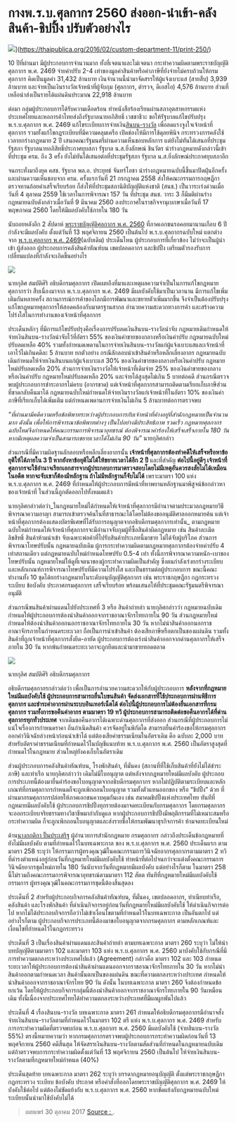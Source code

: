 
กางพ.ร.บ.ศุลกากร 2560 ส่งออก-นำเข้า-คลังสินค้า-ชิปปิ้ง ปรับตัวอย่างไร
===

![](https://thaipublica.org/wp-content/uploads/2016/02/%E0%B8%AA%E0%B8%B4%E0%B8%99%E0%B8%9A%E0%B8%99%E0%B9%80%E0%B8%87%E0%B8%B4%E0%B8%99%E0%B8%A3%E0%B8%B2%E0%B8%87%E0%B8%A7%E0%B8%B1%E0%B8%A5-10-%E0%B8%9B%E0%B8%B5-620x535.jpg)](https://thaipublica.org/2016/02/custom-department-11/print-250/)

10 ปีที่ผ่านมา มีผู้ประกอบการจำนวนมาก ทั้งที่เจตนาและไม่เจตนา กระทำความผิดตามพระราชบัญญัติศุลกากร พ.ศ. 2469 จ่ายค่าปรับ 2-4 เท่าของมูลค่าสินค้าหรือค่าภาษีที่ยังจ่ายไม่ครบถ้วนให้กรมศุลกากร คิดเป็นมูลค่า 31,432 ล้านบาท เงินจำนวนนี้นำมาจัดสรรให้ผู้แจ้งเบาะแส (สายสืบ) 3,939 ล้านบาท และจ่ายเป็นเงินรางวัลเจ้าหน้าที่ผู้จับกุม (ศุลกากร, ตำรวจ, ดีเอสไอ) 4,576 ล้านบาท ส่วนที่เหลือนำส่งเป็นรายได้แผ่นดินประมาณ 22,918 ล้านบาท

ต่อมา กลุ่มผู้ประกอบการได้รับความเดือดร้อน ทำหนังสือร้องเรียนผ่านสภาอุตสาหกรรมแห่งประเทศไทยและหอการค้าไทยส่งถึงรัฐบาลนายอภิสิทธิ์ เวชชาชีวะ ขอให้รัฐบาลแก้ไขปรับปรุง พ.ร.บ.ศุลกากร พ.ศ. 2469 แก้ไขระเบียบการจ่ายเงิน[สินบน-รางวัล](https://thaipublica.org/2016/02/custom-department-11/)  เพื่อลดแรงจูงใจเจ้าหน้าที่ศุลกากร รวมทั้งแก้ไขกฎระเบียบที่มีความคลุมเครือ เปิดช่องให้มีการใช้ดุลยพินิจ กระทรวงการคลังใช้เวลายกร่างกฎหมาย 2 ปี เสนอคณะรัฐมนตรีผ่านความเห็นชอบหลักการ แต่ยังไม่ทันได้เสนอที่ประชุมรัฐสภา รัฐบาลนายอภิสิทธิ์ประกาศยุบสภา รัฐบาล น.ส.ยิ่งลักษณ์ ชินวัตร นำร่างกฎหมายดังกล่าวนี้เข้าที่ประชุม ครม. ถึง 3 ครั้ง ยังไม่ทันได้เสนอต่อที่ประชุมรัฐสภา รัฐบาล น.ส.ยิ่งลักษณ์ประกาศยุบสภาอีก

จนกระทั่งมาถึงยุค คสช. รัฐบาล พล.อ. ประยุทธ์ จันทร์โอชา นำร่างกฎหมายฉบับนี้ขึ้นมาปัดฝุ่นอีกครั้ง และผ่านความเห็นชอบจาก ครม. ครั้งแรกวันที่ 21 กรกฎาคม 2558 ส่งให้คณะกรรมการกฤษฎีกาตรวจทานถ้อยคำเสร็จเรียบร้อย ก็ส่งให้ที่ประชุมสภานิติบัญญัติแห่งชาติ (สนช.) เป็นวาระเร่งด่วนเมื่อวันที่ 4 ตุลาคม 2559 ใช้เวลาในการพิจารณา 157 วัน ที่ประชุม สนช. วาระ 3 ก็มีมติผ่านร่างกฎหมายฉบับดังกล่าวเมื่อวันที่ 9 มีนาคม 2560 ลงประกาศในราชกิจจานุเบกษาเมื่อวันที่ 17 พฤษภาคม 2560 โดยให้มีผลบังคับใช้ภายใน 180 วัน

นับถอยหลังอีก 2 สัปดาห์  [พระราชบัญญัติศุลกากร พ.ศ. 2560](http://www.customs.go.th/data_files/ceb80cc6dd718c73b5a44daf60a1efe3.PDF)  ที่ภาคเอกชนรอคอยมานานเกือบ 6 ปี กำลังจะมีผลบังคับ ตั้งแต่วันที่ 13 พฤศจิกายน 2560 เป็นต้นไป พ.ร.บ.ศุลกากรฉบับใหม่ แตกต่างจาก [พ.ร.บ.ศุลกากร พ.ศ. 2469](https://thaipublica.org/2017/10/thai-customs-act-2560/%E2%80%9Chttp://www.customs.go.th/data_files/7301af1d80287088ccfb10e7a4ab03a9.pdf%22)(ฉบับเดิม) ประเด็นไหน ผู้ประกอบการที่เกี่ยวข้อง ไม่ว่าจะเป็นผู้นำเข้า ผู้ส่งออก ผู้ประกอบการคลังสินค้าทัณฑ์บน เขตปลอดอากร และชิปปิ้ง เตรียมตัวรองรับการเปลี่ยนแปลงที่กำลังจะเกิดขึ้นอย่างไร

[![](https://thaipublica.org/wp-content/uploads/2017/10/%E0%B8%9E.%E0%B8%A3.%E0%B8%9A.%E0%B8%A8%E0%B8%B8%E0%B8%A5%E0%B8%81%E0%B8%B2%E0%B8%81%E0%B8%A3-thaipublica-734x860.jpg)](https://thaipublica.org/2017/10/thai-customs-act-2560/%e0%b8%9e-%e0%b8%a3-%e0%b8%9a-%e0%b8%a8%e0%b8%b8%e0%b8%a5%e0%b8%81%e0%b8%b2%e0%b8%81%e0%b8%a3-thaipublica/)

นายกุลิศ สมบัติศิริ อธิบดีกรมศุลกากร เปิดเผยถึงที่มาและเหตุผลความจำเป็นในการแก้ไขกฎหมายศุลกากรว่า สืบเนื่องมาจาก พ.ร.บ.ศุลกากร พ.ศ. 2469 มีผลบังคับใช้มาเป็นเวลานาน มีการแก้ไขเพิ่มเติมกันหลายครั้ง สถานการณ์การค้าของโลกมีการพัฒนาและขยายตัวเพิ่มมากขึ้น จึงจำเป็นต้องปรับปรุงแก้ไขกฎหมายศุลกากรให้สอดคล้องกับมาตรฐานสากล อำนวยความสะดวกทางการค้า และสร้างความโปร่งใสในการทำงานของเจ้าหน้าที่ศุลกากร

ประเด็นหลักๆ ที่มีการแก้ไขปรับปรุงคือเรื่องการปรับลดเงินสินบน-รางวัลนำจับ กฎหมายเดิมกำหนดให้จ่ายเงินสินบน-รางวัลนำจับไว้ที่อัตรา 55% ของเงินค่าขายของกลางหรือเงินค่าปรับ กฎหมายฉบับใหม่ปรับลดเหลือ 40% รวมทั้งกำหนดเพดานในการจ่ายเงินสินบน-รางวัลแก่ผู้แจ้งเบาะแสและเจ้าหน้าที่เอาไว้ไม่เกินคดีละ 5 ล้านบาท ยกตัวอย่าง กรณีลักลอบนำเข้าสินค้าหรือหลีกเลี่ยงอากร กฎหมายฉบับเดิมกำหนดให้จ่ายเงินสินบนแก่ผู้แจ้งเบาะแส 30% ของเงินค่าขายของกลางหรือเงินค่าปรับ กฎหมายใหม่ปรับลดเหลือ 20% ส่วนการจ่ายเงินรางวัลให้เจ้าหน้าที่เดิมจ่าย 25% ของเงินค่าขายของกลางหรือเงินค่าปรับ กฎหมายใหม่ปรับลดเหลือ 20% และจ่ายได้สูงสุดไม่เกิน 5 บาทต่อคดี ส่วนกรณีตรวจพบผู้ประกอบการชำระอากรไม่ครบ (อากรขาด) แต่เจ้าหน้าที่ศุลกากรสามารถติดตามเรียกเก็บภาษีส่วนที่ขาดกลับคืนมาได้ กฎหมายฉบับใหม่กำหนดให้จ่ายเงินรางวัลแก่เจ้าหน้าที่ในอัตรา 10% ของเงินค่าภาษีที่เรียกเก็บได้เพิ่มเติม แต่กำหนดเพดานการจ่ายเงินไม่เกิน 5 ล้านบาทต่อการตรวจพบ

_“ที่ผ่านมามีคดีความหรือข้อพิพาทระหว่างผู้ประกอบการกับเจ้าหน้าที่ค้างอยู่ที่สำนักกฎหมายเป็นจำนวนมาก ดังนั้น เพื่อให้การพิจารณาข้อพิพาทต่างๆ เป็นไปอย่างมีประสิทธิภาพ รวดเร็ว กฎหมายศุลกากรฉบับใหม่จึงกำหนดให้คณะกรรมการพิจารณาอุทธรณ์ ต้องพิจารณาคำร้องให้เสร็จเสร็จภายใน 180 วัน หากมีเหตุผลความจำเป็นสามารถขยายเวลาได้ไม่เกิน 90 วัน”_  นายกุลิศกล่าว

ส่วนกรณีที่มีความผิดฐานลักลอบหรือหลีกเลี่ยงอากรนั้น  **เจ้าหน้าที่ศุลกากรต้องทำคดีให้เสร็จหรือหาข้อยุติให้ได้ภายใน 3 ปี หากยังหาข้อยุติไม่ได้ให้ขยายเวลาได้อีก 2 ปี**  และที่สำคัญ  **ต่อไปนี้อยู่ดีๆ เจ้าหน้าที่ศุลกากรจะใช้อำนาจเรียกเอกสารจากผู้ประกอบการมาตรวจสอบโดยไม่มีเหตุอันควรสงสัยไม่ได้เหมือนในอดีต หากจะจับเขาก็ต้องมีหลักฐาน ถ้าไม่มีหลักฐานก็จับไม่ได้**  เพราะมาตรา 100 แห่ง พ.ร.บ.ศุลกากร พ.ศ. 2469 ที่กำหนดให้ผู้ประกอบการมีหน้าที่หาพยานหลักฐานมาพิสูจน์ข้อกล่าวหาของเจ้าหน้าที่ ในส่วนนี้ถูกตัดออกไปทั้งหมดแล้ว

นายกุลิศกล่าวต่อว่า_ในกฎหมายใหม่ได้กำหนดให้เจ้าหน้าที่ศุลกากรมีอำนาจตามประมวลกฎหมายวิธีพิจารณาความอาญา สามารถเข้าตรวจค้นในที่สาธารณะได้โดยไม่ต้องขออนุมัติศาลออกหมายค้น แต่เจ้าหน้าที่ศุลกากรต้องแสดงบัตรพิเศษที่ได้รับการอนุญาตจากอธิบดีกรมศุลกากรเท่านั้น_  ตามกฎหมายฉบับใหม่กำหนดให้เจ้าหน้าที่ศุลกากรจะมีอำนาจจับกุมผู้ที่ซื้อสินค้าผิดกฎหมาย เช่น สินค้าละเมิดลิขสิทธิ์ สินค้าห้ามนำเข้า จับเฉพาะพ่อค้าที่ไปรับสินค้าประเภทนี้มาขาย ไม่ได้จับผู้บริโภค ส่วนการพิจารณาโทษปรับนั้น กฎหมายฉบับเดิม ผู้การกระทำความผิดตามกฎหมายศุลกากรต้องจ่ายค่าปรับ 4 เท่าสถานเดียว แต่กฎหมายฉบับใหม่กำหนดโทษปรับ 0.5-4 เท่า ทั้งนี้การพิจารณาความหนัก-เบาของโทษปรับนั้น กฎหมายใหม่ให้ดูที่เจตนาของผู้กระทำความผิดเป็นสำคัญ ซึ่งตนกำลังเร่งยกร่างระเบียบและหลักเกณฑ์การพิจารณาโทษปรับที่มีความโปร่งใส และเป็นธรรมต่อผู้ประกอบการ ขณะนี้คณะทำงานทั้ง 10 ชุดได้ยกร่างกฎหมายในระดับอนุบัญญัติศุลกากร เช่น พระราชกฤษฎีกา กฎกระทรวง ระเบียบ ข้อบังคับ ประกาศกรมศุลกากร เสร็จเรียบร้อย พร้อมเสนอให้ที่ประชุมคณะรัฐมนตรีพิจารณาอนุมัติ

ส่วนกรณีขนสินค้าผ่านแดนไปยังประเทศที่ 3 หรือ สินค้าถ่ายลำ นายกุลิศกล่าวว่า กฎหมายฉบับเดิมกำหนดให้ผู้ประกอบการต้องนำสินค้าออกจากราชอาณาจักรไทยภายใน 90 วัน ส่วนกฎหมายใหม่กำหนดให้ต้องนำสินค้าออกนอกราชอาณาจักรไทยภายใน 30 วัน หากไม่นำสินค้าออกนอกราชอาณาจักรภายในกำหนดระยะเวลา ถือเป็นการนำเข้าสินค้า ต้องเสียภาษีหรือตกเป็นของแผ่นดิน รวมทั้งสินค้าที่ถูกเจ้าหน้าที่ศุลกากรสั่งยึด-อายัด ผู้ประกอบการต้องเร่งนำสินค้าออกจากด่านศุลกากรให้เสร็จภายใน 30 วัน หากพ้นกำหนดระยะเวลาจะถูกยึดและนำมาขายทอดตลาด

[![](https://thaipublica.org/wp-content/uploads/2017/10/%E0%B8%81%E0%B8%B8%E0%B8%A5%E0%B8%B4%E0%B8%A8-620x414.jpg)](https://thaipublica.org/2017/10/thai-customs-act-2560/%e0%b8%81%e0%b8%b8%e0%b8%a5%e0%b8%b4%e0%b8%a8-5/)

นายกุลิศ สมบัติศิริ อธิบดีกรมศุลกากร

อธิบดีกรมศุลกากรกล่าวต่อว่า เพื่อเป็นการอำนวยความสะดวกให้กับผู้ประกอบการ  **หลังจากที่กฎหมายใหม่มีผลบังคับใช้ ผู้ประกอบการสามารถยื่นใบขนสินค้า จัดส่งเอกสารที่ใช้ประกอบการผ่านพิธีการศุลกากร และชำระค่าอากรผ่านระบบอินเทอร์เน็ตได้ ต่อไปนี้ผู้ประกอบการไม่ต้องยื่นเอกสารที่กรมศุลกากร รวมทั้งการขอคืนค่าอากร ตามมาตรา 19 ทวิ ผู้ประกอบการสามารถติดต่อขอคืนอากรได้ที่ด่านศุลกากรทุกทั่วประเทศ**  จากเดิมขอคืนอากรได้เฉพาะด่านศุลกากรที่ส่งออก ส่วนกรณีที่ผู้ประกอบการไม่แน่ใจเรื่องการกำหนดราคา ถิ่นกำเนิดสินค้า ควรจัดอยู่ในพิกัดใด สามารถยื่นคำร้องขอให้กรมศุลกากรออกคำวินิจฉัยล่วงหน้าก่อนนำเข้าได้ แต่ต้องเสียค่าธรรมเนียมในอัตราเดิม คือ ฉบับละ 2,000 บาท สำหรับอัตราค่าธรรมเนียมที่กำหนดไว้ในบัญชีแนบท้าย พ.ร.บ.ศุลกากร พ.ศ. 2560 เป็นอัตราสูงสุดที่กำหนดไว้ในกฎหมาย ส่วนใหญ่ยังคงเก็บในอัตราเดิม

ส่วนผู้ประกอบการคลังสินค้าทัณฑ์บน, โรงพักสินค้า, ที่มั่นคง (สถานที่ที่ใช้เก็บสินค้าที่ยังไม่ได้ชำระภาษี) และท่าเรือ นายกุลิศกล่าวว่า เดิมไม่มีใบอนุญาต แต่หลังจากกฎหมายใหม่มีผลบังคับ ผู้ประกอบการประเภทนี้ต้องมายื่นคำร้องขอใบอนุญาตจากอธิบดีกรมศุลกากร หากไม่ปฏิบัติตามระเบียบและหลักเกณฑ์ที่กรมศุลกากรกำหนดก็จะถูกเพิกถอนใบอนุญาต รวมทั้งตัวแทนออกของ หรือ “ชิปปิ้ง” ด้วย ที่ผ่านมากรมศุลกากรปล่อยให้ภาคเอกชนควบคุมกันเอง เช่น สมาคมชิปปิ้งแห่งประเทศไทย ทันทีที่กฎหมายมีผลบังคับใช้ ผู้ประกอบการชิปปิ้งทุกรายต้องมาจดทะเบียนกับกรมศุลกากร โดยกรมศุลกากรจะออกระเบียบจริยธรรมทางวิชาชีพมากำกับดูแล หากผู้ประกอบการชิปปิ้งมีพฤติกรรมที่ไม่เหมาะสมหรือกระทำความผิด ก็จะถูกเพิกถอนใบอนุญาตและส่งรายชื่อให้กรมพัฒนาธุรกิจการค้า ห้ามจดทะเบียนใหม่

ด้าน[นางกฤติกา ปั้นประเสริฐ](https://www.youtube.com/watch?v=e4R5_M8_bio&t=26s)  ผู้อำนวยการสำนักกฎหมาย กรมศุลกากร กล่าวถึงประเด็นข้อกฎหมายที่ยังไม่มีผลบังคับ ตามที่กำหนดไว้ในบทเฉพาะกาล ของ พ.ร.บ.ศุลกากร พ.ศ. 2560 ประเด็นแรก ตามมาตรา 258 ระบุว่า ให้กรรมการผู้ทรงคุณวุฒิในคณะกรรมการวินิจฉัยอากรศุลกากรตามมาตรา 2 ทวิ ที่ดำรงตำแหน่งอยู่ก่อนวันที่กฎหมายใหม่มีผลบังคับใช้ ทำหน้าที่ต่อไปจนกว่าจะแต่งตั้งคณะกรรมการวินิจฉัยอากรชุดใหม่ภายใน 180 วันนับจากวันที่กฎหมายมีผลบังคับ แต่อย่างไรก็ตาม ในมาตรา 258 นี้ไม่รวมถึงคณะกรรมการพิจารณาอุทธรณ์ตามมาตรา 112 สัตต ทันทีที่กฎหมายใหม่มีผลบังคับใช้ กรรมการ ผู้ทรงคุณวุฒิในคณะกรรมการชุดนี้ต้องสิ้นสุดลง

ประเด็นที่ 2 สำหรับผู้ประกอบกิจการคลังสินค้าทัณฑ์บน, ที่มั่นคง, เขตปลอดอากร, ทําเนียบท่าเรือ, คลังสินค้า และโรงพักสินค้า ที่ดำเนินกิจการอยู่ก่อนวันที่กฎหมายใหม่มีผลบังคับใช้ ให้ดำเนินกิจการต่อไป หากไม่ได้ประกอบกิจการถือว่าไม่เข้าเงื่อนไขตามที่กำหนดไว้ในบทเฉพาะกาล เป็นอันตกไป แต่อย่างไรก็ตาม ผู้ประกอบกิจการประเภทนี้ต้องมาขอใบอนุญาตจากกรมศุลกากร ตามหลักเกณฑ์และเงื่อนไขที่กำหนดไว้ในกฎกระทรวง

ประเด็นที่ 3 เป็นเรื่องสินค้าผ่านแดนและสินค้าถ่ายลำ ตามบทเฉพาะกาล มาตรา 260 ระบุว่า ไม่ให้นำบทบัญญัติตามมาตรา 102 และมาตรา 103 แห่ง พ.ร.บ.ศุลกากร พ.ศ. 2560 มาบังคับใช้กับกรณีที่มีการทำความตกลงระหว่างประเทศไปแล้ว (Agreement) กล่าวคือ มาตรา 102 และ 103 กำหนดระยะเวลาให้ผู้ประกอบการต้องนำสินค้าผ่านแดนออกจากราชอาณาจักรไทยภายใน 30 วัน หากไม่นำสินค้าออกตามกำหนดเวลา สินค้านั้นตกเป็นของแผ่นดิน ขณะที่ความตกลงระหว่างประเทศ กำหนดให้นำสินค้าออกจากราชอาณาจักรไทย 90 วัน ดังนั้น ในบทเฉพาะกาล มาตรา 260 จึงต้องกำหนดข้อยกเว้น โดยให้ผู้ประกอบกิจการกลุ่มนี้ต้องนำสินค้าออกจากราชอาณาจักรไทยภายใน 90 วันเหมือนเดิม ทั้งนี้เนื่องจากประเทศไทยได้ทำความตกลงระหว่างประเทศที่มีผลผูกพันไปแล้ว

ประเด็นที่ 4 เรื่องสินบน-รางวัล บทเฉพาะกาล มาตรา 261 กำหนดให้อธิบดีกรมศุลกากรมีอำนาจสั่งจ่ายเงินสินบน-รางวัลตามที่กำหนดไว้ในมาตรา 102 ตรี แห่ง พ.ร.บ.ศุลกากร พ.ศ. 2469 สำหรับการกระทำความผิดที่ตรวจพบก่อน พ.ร.บ.ศุลกากร พ.ศ. 2560 มีผลบังคับใช้ (จ่ายสินบน-รางวัล 55%) ตรงนี้หมายความว่า หากกรมศุลกากรตรวจพบผู้ประกอบการกระทำความผิดก่อนวันที่ 13 พฤศจิกายน 2560 คดีสิ้นสุด ให้จัดสรรเงินสินบน-รางวัลตามสัดส่วนที่กำหนดในกฎหมายฉบับเดิม แต่ถ้าตรวจพบการกระทำความผิดตั้งแต่วันที่ 13 พฤศจิกายน 2560 เป็นต้นไป ให้จ่ายเงินสินบน-รางวัลตามที่กฎหมายใหม่กำหนด (40%)

ประเด็นสุดท้าย บทเฉพาะกาล มาตรา 262 ระบุว่า บรรดากฎหมายอนุบัญญัติ ตั้งแต่พระราชกฤษฎีกา กฎกระทรวง ระเบียบ ข้อบังคับ ประกาศ หรือคําสั่งที่ออกโดยพระราชบัญญัติศุลกากร พ.ศ. 2469 ให้บังคับใช้ต่อไป แต่ต้องไม่ขัดแย้งกับ พ.ร.บ.ศุลกากร พ.ศ. 2560 หากขัดแย้งกับกฎหมายฉบับใหม่ ระเบียบนั้นนำมาใช้บังคับไม่ได้
> เผยแพร่ 30 ตุลาคม 2017
> [Source : ](https://thaipublica.org/2017/10/thai-customs-act-2560/).
<!--stackedit_data:
eyJoaXN0b3J5IjpbODI0NDU3MjIzXX0=
-->